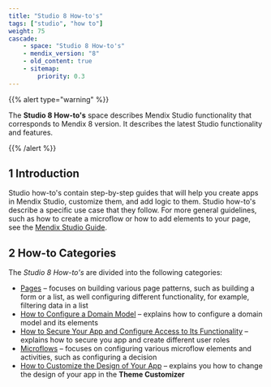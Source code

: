```yaml
---
title: "Studio 8 How-to's"
tags: ["studio", "how to"]
weight: 75
cascade:
    - space: "Studio 8 How-to's"
    - mendix_version: "8"
    - old_content: true
    - sitemap:
        priority: 0.3
---
```


{{% alert type="warning" %}}

The **Studio 8 How-to's** space describes Mendix Studio functionality that corresponds to Mendix 8 version. It describes the latest Studio functionality and features.

{{% /alert %}}

## 1 Introduction 

Studio how-to's contain step-by-step guides that will help you create apps in Mendix Studio, customize them, and add logic to them. Studio how-to's describe a specific use case that they follow. For more general guidelines, such as how to create a microflow or how to add elements to your page, see the [Mendix Studio Guide](/studio8). 

## 2 How-to Categories

The *Studio 8 How-to's* are divided into the following categories:

* [Pages](pages) – focuses on building various page patterns, such as building a form or a list, as well configuring different functionality, for example, filtering data in a list 
* [How to Configure a Domain Model](domain-model-how-to-configure) – explains how to configure a domain model and its elements
* [How to Secure Your App and Configure Access to Its Functionality](security-how-to-configure-roles) – explains how to secure you app and create different user roles
* [Microflows](microflows) – focuses on configuring various microflow elements and activities, such as configuring a decision
* [How to Customize the Design of Your App](theme-customizer-how-to-customize-design) – explains you how to change the design of your app in the **Theme Customizer**
